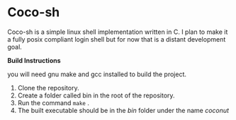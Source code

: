 # Coco-sh

Coco-sh is a simple linux shell implementation written in C. I plan to make it a fully posix compliant login shell but for now that is a distant development goal.

**Build Instructions** 

you will need gnu make and gcc installed to build the project. 

1. Clone the repository. 
2. Create a folder called bin in the root of the repository.
3. Run the command `make` . 
4. The built executable should be in the *bin* folder under the name *coconut*
